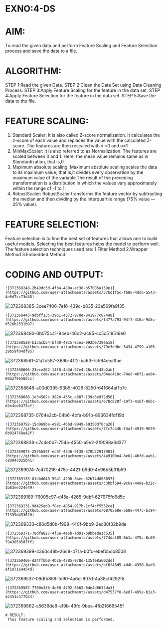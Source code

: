 # EXNO:4-DS
# AIM:
To read the given data and perform Feature Scaling and Feature Selection process and save the
data to a file.

# ALGORITHM:
STEP 1:Read the given Data.
STEP 2:Clean the Data Set using Data Cleaning Process.
STEP 3:Apply Feature Scaling for the feature in the data set.
STEP 4:Apply Feature Selection for the feature in the data set.
STEP 5:Save the data to the file.

# FEATURE SCALING:
1. Standard Scaler: It is also called Z-score normalization. It calculates the z-score of each value and replaces the value with the calculated Z-score. The features are then rescaled with x̄ =0 and σ=1
2. MinMaxScaler: It is also referred to as Normalization. The features are scaled between 0 and 1. Here, the mean value remains same as in Standardization, that is,0.
3. Maximum absolute scaling: Maximum absolute scaling scales the data to its maximum value; that is,it divides every observation by the maximum value of the variable.The result of the preceding transformation is a distribution in which the values vary approximately within the range of -1 to 1.
4. RobustScaler: RobustScaler transforms the feature vector by subtracting the median and then dividing by the interquartile range (75% value — 25% value).

# FEATURE SELECTION:
Feature selection is to find the best set of features that allows one to build useful models. Selecting the best features helps the model to perform well.
The feature selection techniques used are:
1.Filter Method
2.Wrapper Method
3.Embedded Method

# CODING AND OUTPUT:
```
![372368248-2b49dc3d-4fb4-480a-ac38-b57085a139e1](https://github.com/user-attachments/assets/37bd1f5c-fb86-4ddb-a543-4e6d7cc73d48)
```
![372368385-3cee7406-7e16-439c-b835-23a569fa9f35](https://github.com/user-attachments/assets/4e35e3b0-e442-4d7a-848c-dc9a627e2654)
```
![372368443-9dbff13c-3961-4372-978e-841977c07448](https://github.com/user-attachments/assets/f477a793-94f7-410a-9d5c-d526b2531b07)
```
![372368480-0b075c41-94eb-46c2-ac85-cc5c518516e0](https://github.com/user-attachments/assets/dfcba5f4-9f26-4974-b84c-9fa7189d4058)
```
![372368520-b13acb54-bfd0-49c5-8cea-092be739ea18](https://github.com/user-attachments/assets/79e3ddbc-5434-4799-a105-29b59f04df95)
```
![372368561-41a2c587-369b-41f2-ba63-7c594eeaffae](https://github.com/user-attachments/assets/d745e552-9c44-433c-a6fd-1d0cb7b3f84f)
```
![372368606-23ece262-14f0-4a3d-97e4-28cf8f43b2ab](https://github.com/user-attachments/assets/04ac410c-74ed-46f1-ae04-80a2f9e58dcc)
```
![372368648-a00d0395-93b5-4026-8250-641664af1b7c](https://github.com/user-attachments/assets/18962a76-e405-4421-9f61-2ea583ea73f8)
```
![372368688-1e34502c-382b-455c-a807-139a3e9f2d56](https://github.com/user-attachments/assets/678c828f-19f3-416f-96bc-d3e4cd6375cf)
```
![372368735-0764e2cb-04b6-4bfa-b91b-893634fdf19d](https://github.com/user-attachments/assets/31caf495-8df9-463e-80ed-da821c7644cb)
```
![372368792-15d969be-e981-46bd-9949-50350df0ca26](https://github.com/user-attachments/assets/7fc7c44b-f4af-4919-9679-6b024768e42f)
```
![372368836-c7c4e0b7-754a-4550-a5e2-2f9098a6d377](https://github.com/user-attachments/assets/466fe54e-bba4-4186-ad2b-c725bf6fc13a)
```
![372369075-2595b59f-ec9f-4346-9f38-570b22917903](https://github.com/user-attachments/assets/4a9100e4-8e02-4bfd-aab1-c8d94c025b41)
```
![372369074-7c470216-475c-4421-b9d0-4e96b5b31b59](https://github.com/user-attachments/assets/0c2040b1-ce9e-4e41-97fc-f7af06bc560b)
```
![372369133-81dbd040-5941-4290-84ec-62b74d808097](https://github.com/user-attachments/assets/c3bbf594-9c6a-449e-b32c-1b83ee224e49)
```
![372369189-76005c97-d45a-4265-9dbf-627975fd6d5c](https://github.com/user-attachments/assets/334bae29-e501-42f2-b68b-9d39868be55d)
```
![372369231-9d425ed0-f8ec-4854-917b-1cf4cf5532ca](https://github.com/user-attachments/assets/08705e8e-5b8e-447c-bc94-71339d453620)
```
![372369333-c86d5d0b-f998-440f-9bb9-2ec88f32b9de](https://github.com/user-attachments/assets/1bc23aff-b4ba-4703-a813-c2d95f38505b)
```
![372369371-78dfe827-4f5e-4e5b-ad91-b9bbede1c535](https://github.com/user-attachments/assets/774daf89-6b1a-479c-8c69-79438505d7ff)
```
![372369399-4360c48b-26c8-471a-b0fc-ebefbbcb8508](https://github.com/user-attachments/assets/3756f851-5c98-43e3-b07c-add6b3a39623)
```
![372369466-d24ffbb0-4b26-4785-978d-135fe8a602dd](https://github.com/user-attachments/assets/bf6f48d5-4d4b-4350-8ad9-af187160454d)
```
![372369537-09dfb869-fe90-4a6d-807d-4a38cf4292f8](https://github.com/user-attachments/assets/781c3ca8-e525-4d2d-a02d-afd3b5793578)
```
![372369587-7700e336-4e80-4792-8662-0de4d8633da3](https://github.com/user-attachments/assets/d47537f8-6ed7-495e-b2a3-ac451c477b24)
```
![372369862-a5636de8-a19b-49fc-9bea-4fb21666545f](https://github.com/user-attachments/assets/e65f165b-df2c-4fe9-8f7a-5af716d8a89e)
```
# RESULT:
 Thus feature scaling and selection is performed.
